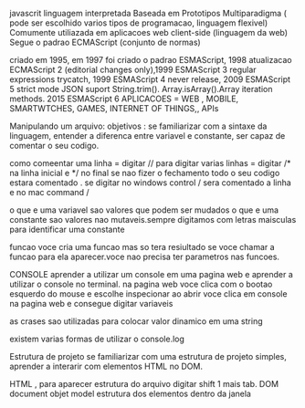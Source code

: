 javascrit
linguagem interpretada
Baseada em Prototipos
Multiparadigma ( pode ser escolhido varios tipos de programacao, linguagem flexivel)
Comumente utiliazada em aplicacoes web client-side (linguagem da web)
Segue o padrao ECMAScript (conjunto de normas)

criado em 1995, em 1997 foi criado o padrao ESMAScript, 1998 atualizacao ECMAScript 2 (editorial changes only),1999 ESMAScript 3 regular expressions trycatch, 1999 ESMAScript 4 never release, 2009 ESMAScript 5 strict mode JSON suport String.trim(). Array.isArray().Array iteration methods. 2015 ESMAScript 6
APLICACOES = WEB , MOBILE, SMARTWTCHES, GAMES, INTERNET OF THINGS,, APIs

Manipulando um arquivo:
objetivos  :
se familiarizar com a sintaxe da linguagem, entender a diferenca entre variavel e constante, ser capaz de comentar o seu codigo.

como comeentar uma linha = digitar //
para digitar varias linhas = digitar /* na linha inicial e */ no final se nao fizer o fechamento todo o seu codigo estara comentado .
se digitar no windows control / sera comentado a linha e no mac command /

o que e uma variavel sao valores que podem ser mudados
o que e uma constante sao valores nao mutaveis.sempre digitamos com letras maisculas para identificar uma constante

funcao voce cria uma funcao mas so tera resiultado se voce chamar a funcao para ela aparecer.voce nao precisa ter parametros nas funcoes.

CONSOLE aprender a utilizar um console em uma pagina web e aprender a utilizar o console no terminal.
na pagina web voce clica com o bootao esquerdo do mouse e escolhe inspecionar ao abrir voce clica em console na pagina web e consegue digitar variaveis

as crases sao utilizadas para colocar valor dinamico  em uma string

existem varias formas de utilizar o console.log

Estrutura de projeto
se familiarizar com uma estrutura de projeto simples,
aprender a interarir com elementos HTML no DOM.

HTML , para aparecer estrutura do arquivo digitar shift 1 mais tab.
 DOM document objet model
 estrutura dos elementos dentro da janela